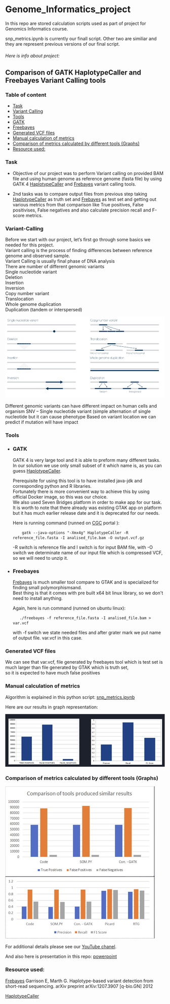 # Genome_Informatics_project
In this repo are stored calculation scripts used as part of project for Genomics Informatics course.

snp_metrics.ipynb is currently our finall script. Other two are similiar and they are represent previous versions of our final script.

###### Here is info about project:

## Comparison of GATK HaplotypeCaller and Freebayes Variant Calling tools

### Table of content

* [Task](###Task)
* [Variant Calling](###Variant-Calling)
* [Tools](###Tools)
* [GATK](###GATK)
* [Freebayes](###Freebayes)
* [Generated VCF files](###Generated-VCF-files)
* [Manual calculation  of metrics](###Manual-calculation-of-metrics)
* [Comparison of  metrics calculated by different tools (Graphs)](###Comparison-of-metrics-calculated-by-different-tools-(Graphs))
* [Resource used:](###Resource-used:)

### Task

* Objective of our project was to perform Variant calling on provided BAM file and using human genome as reference genome (fasta file) by using GATK 4 [HaplotypeCaller](https://github.com/broadinstitute/gatk/releases) and [Frebayes](https://github.com/freebayes/freebayes) variant calling tools.

* 2nd tasks was to compare output files from previous step taking [HaplotypeCaller](https://github.com/broadinstitute/gatk/releases) as truth set and  [Frebayes](https://github.com/freebayes/freebayes) as test set and getting out various metrics from that comparison like True positives, False positivises, False negatives and also calculate precision recall and F-score metrics. 


### Variant-Calling

  Before we start with our project, let’s first go through some basics we needed for this project.<br />
  Variant calling is the process of finding differences between reference genome and observed sample. <br />
  Variant Calling is usually final phase of DNA analysis <br />
  There are number of different genomic variants <br />
  Single nucleotide variant <br />
  Deletion <br />
  Insertion <br />
  Inversion <br />
  Copy number variant  <br />
  Translocation  <br />
  Whole genome duplication  <br />
  Duplication (tandem or interspersed)  <br />
  
  
   ![variant_calling_img](./images/variant_calling.png)

  
  Different genomic variants can have different impact on human cells and organism
  SNV – Single nucleotide variant (simple alternation of single nucleotide but it can cause phenotype
  Based on variant location we can predict if mutation will have impact


### Tools
* ### GATK
  GATK 4 is very large tool and it is able to preform many different tasks. <br />                                                                                   In our solution we use only small subset of it which name is, as you can guess [HaplotypeCaller](https://github.com/broadinstitute/gatk/releases). <br />
  
  Prerequisite for using this tool is to have installed java-jdk and corresponding python and R libraries.<br />  Fortunately there is more convenient way to   achieve this by using official Docker image, so this was our choice.<br /> We also used Seven Bridges platform in order to make app for our task. It is worth to note that there already was existing GTAK app on platform but it has much earlier release date and it is deprecated for our needs.
  
  Here is running command (runned on [CGC](https://www.cancergenomicscloud.org/) portal ):
  ``` #!bin/bash
      gatk --java-options "-Xmx4g" HaplotypeCaller -R reference_file.fasta -I analised_file.bam -O output.vcf.gz
  ```
     -R switch is reference file and I switch is for input BAM file, with -O switch we determinate name of our input file which is compressed VCF, so we will need    to   unzip it.

* ### Freebayes
  [Frebayes](https://github.com/freebayes/freebayes) is much smaller tool compare to GTAK and is specialized for finding small polymorphismsand. <br /> Best thing   is that it comes with pre built x64 bit     linux    library, so we don't need to install anything. <br />

  Again, here is run command (runned on ubuntu linux):
   ``` #!bin/bash
      ./freebayes -f reference_file.fasta -I analised_file.bam > var.vcf
  ```
  with -f switch we state needed files and after grater mark we put name of output file. var.vcf in this case.
  
### Generated VCF files
   We can see that var.vcf, file generated by freebayes tool which is test set is much larger than file generated by GTAK which is truth set, <br /> so it is    expected to    have much false positives
### Manual calculation of metrics
   Algorithm is explained in this python script:  [snp_metrics.ipynb](./snp_metrics.ipynb)
   
   Here are our results in graph representation:
   
   ![algorithm_graphs_img](./images/algorithm_graphs.png)
   
   
### Comparison of  metrics calculated by different tools (Graphs)

 ![tools_metrics.png](./images/tools_metrics.png)

 For additional details please see our [YouTube chanel](https://www.youtube.com/watch?v=yEsDhHBVxRI&t=99s).
   
 And also here is presentation in this repo: [powerpoint](./VCF-comparasion.pptx)

### Resource used:
[Frebayes](https://github.com/freebayes/freebayes)
Garrison E, Marth G. Haplotype-based variant detection from short-read sequencing. arXiv preprint arXiv:1207.3907 [q-bio.GN] 2012

[HaplotypeCaller](https://github.com/broadinstitute/gatk/releases)


